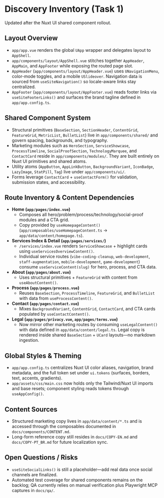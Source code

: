 # Discovery Inventory (Task 1)

Updated after the Nuxt UI shared component rollout.

## Layout Overview
- `app/app.vue` renders the global `UApp` wrapper and delegates layout to `AppShell`.
- `app/components/layout/AppShell.vue` stitches together `AppHeader`, `AppMain`, and `AppFooter` while exposing the routed page slot.
- `AppHeader` (`app/components/layout/AppHeader.vue`) uses `UNavigationMenu`, color-mode toggles, and a mobile `USlideover`. Navigation data is sourced from `useSiteNavigation()` so locale-aware links stay centralized.
- `AppFooter` (`app/components/layout/AppFooter.vue`) reads footer links via `useSiteFooterLinks()` and surfaces the brand tagline defined in `app/app.config.ts`.

## Shared Component System
- Structural primitives (`BaseSection`, `SectionHeader`, `ContentGrid`, `FeatureGrid`, `MetricList`, `BulletList`) live in `app/components/shared/` and govern spacing, backgrounds, and typography.
- Marketing modules such as `HeroSection`, `ServiceShowcase`, `ProcessTimeline`, `SocialProofSection`, `TechnologyMarquee`, and `ContactCard` reside in `app/components/modules/`. They are built entirely on Nuxt UI primitives and shared atoms.
- Utility atoms (`AppButton`, `AppLinkButton`, `BackgroundVariant`, `IconBadge`, `LazyImage`, `StatPill`, `Tag`) live under `app/components/ui/`.
- Forms leverage `ContactCard` + `useContactForm()` for validation, submission states, and accessibility.

## Route Inventory & Content Dependencies
- **Home (`app/pages/index.vue`)**
  - Composes all hero/problem/process/technology/social-proof modules and a CTA grid.
  - Copy provided by `useHomepageContent()` (`app/composables/useHomepageContent.ts` → `app/data/content/homepage.ts`).
- **Services Index & Detail (`app/pages/services/`)**
  - `/services/index.vue` renders `ServiceShowcase` + highlight cards using `useServicesOverviewContent()`.
  - Individual service routes (`vibe-coding-cleanup`, `web-development`, `staff-augmentation`, `mobile-development`, `game-development`) consume `useServiceContent(slug)` for hero, process, and CTA data.
- **About (`app/pages/about.vue`)**
  - Uses structural primitives + `FeatureGrid` with content from `useAboutContent()`.
- **Process (`app/pages/process.vue`)**
  - Reuses `BaseSection`, `ProcessTimeline`, `FeatureGrid`, and `BulletList` with data from `useProcessContent()`.
- **Contact (`app/pages/contact.vue`)**
  - Mixes `BackgroundVariant`, `ContentGrid`, `ContactCard`, and CTA cards populated by `useContactContent()`.
- **Legal (`app/pages/privacy.vue`, `app/pages/terms.vue`)**
  - Now mirror other marketing routes by consuming `useLegalContent()` with data defined in `app/data/content/legal.ts`. Legal copy is rendered inside shared `BaseSection` + `UCard` layouts—no markdown ingestion.

## Global Styles & Theming
- `app/app.config.ts` centralizes Nuxt UI color aliases, navigation, brand metadata, and the full token set under `ui.tokens` (surfaces, borders, text, accents, gradients).
- `app/assets/css/main.css` now holds only the Tailwind/Nuxt UI imports and base resets; component styling reads tokens through `useAppConfig()`.

## Content Sources
- Structured marketing copy lives in `app/data/content/*.ts` and is accessed through the composables documented in `docs/components/CONTENT.md`.
- Long-form reference copy still resides in `docs/COPY-EN.md` and `docs/COPY-PT_BR.md` for future localization sync.

## Open Questions / Risks
- `useSiteSocialLinks()` is still a placeholder—add real data once social channels are finalized.
- Automated test coverage for shared components remains on the backlog; QA currently relies on manual verification plus Playwright MCP captures in `docs/qa/`.

